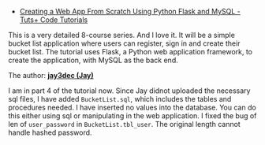 
- [Creating a Web App From Scratch Using Python Flask and MySQL - Tuts+ Code Tutorials](http://code.tutsplus.com/series/creating-a-web-app-from-scratch-using-python-flask-and-mysql--cms-827)
 
 This is a very detailed 8-course series. And I love it. 
 It will be a simple bucket list application where users can register, sign in and create their bucket list. The tutorial uses Flask, a Python web application framework, to create the application, with MySQL as the back end.

 The author: [**jay3dec (Jay)**](https://github.com/jay3dec?tab=repositories)


I am in part 4 of the tutorial now. 
Since Jay didnot uploaded the necessary sql files, I have added `BucketList.sql`, which includes the tables and procedures needed. I have inserted no values into the database. You can do this either using sql or manipulating in the web application. 
I fixed the bug of len of `user_password` in `BucketList.tbl_user`. The original length cannot handle hashed password. 